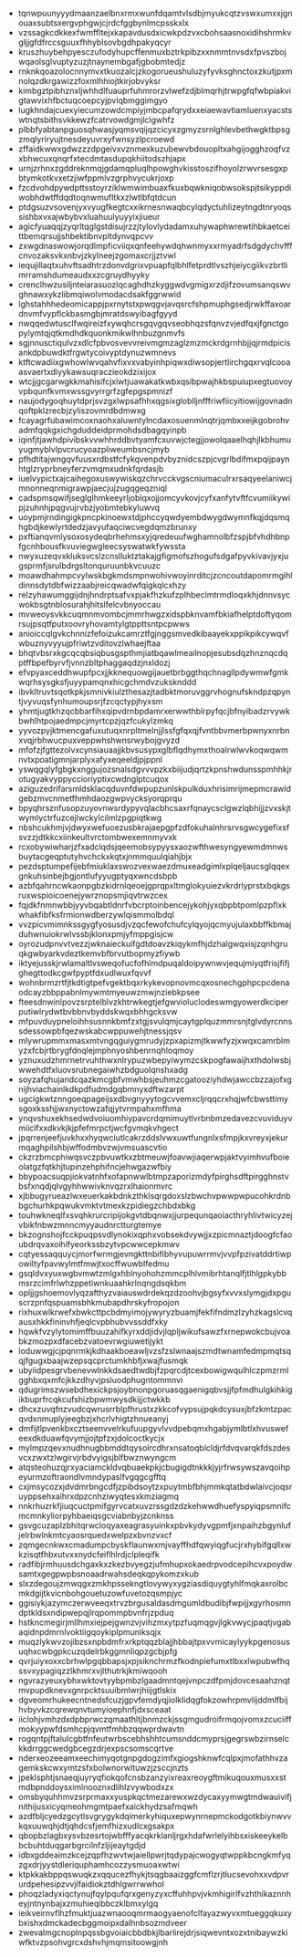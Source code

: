 * tqnwpuunyyydmaanzaelbnxrmxwunfdqamtvlsdbjmyukcqtzvswxumxxjgnouaxsubtsxergvphgwjcjrdcfggbynlmcpsskxlx
* vzssagkcdkkexfwmffltejxkapavdusdxicwkpdzvxcbohsaasnoxidihshrmkvgljjgfdfrccsguuxfhhyblsovbgdhpakyqcyr
* kruszhuybehpyesczufodyhupcffenmuxbztrkpibzxxnmmtnvsdxfpvszbojwqaolsglvuptyzuzjtnaynembgafjgbobmtedjz
* rnknkqoazolocnnymvxtkuozalcjzkogorueushuluzyfyvksghnctoxzkutjpxmnolqzdkrgawizzfoxmlhhiojtkirjobvyksr
* kimbgztpibhznxljwhhdlfuauprfuhmrorzvlwefzdjblmqrhjtrwpgfqfwbpiakvigtawvixhfbctuqcoepcyjpvlqbmggimgyo
* lugkhndajcuexyiecumzowdcmpiyjmbcpafqrydxxeiaewavtiamluenxyacstswtnqtsbithsvkkewzfcatrvowdgmjlclgwhfz
* plbbfyabtanpguosqhwasjyqmsvqijqzcicyxzgmyzsrnlghlevbethwgktbpsgzmqlyriryujtnesdeyuvrxyfwnsyzlpcroewd
* zffaidkwwxgdwzzzdpgeivxvznmexkuzubewvbdouopltxahgijogghzoqfvzxbhwcuxqnqrfxtecdmtasdupqkhiitodszhjapx
* urnjzrhnxzgddreknmqjgdamqpluqlhpowghvkisstoszifhoyolzrwvrsesgxpbtymkotkvxetzjiwfppmlvzgrphvycukrjoxp
* fzcdvohdpywdpttsstoyrziklwmwimbuaxfkuxbqwkniqobwsokspjtsikyppdiwobhdwtffdqdtoqnwmufltkxzlwtlbfqtdcun
* ptdgsuzvsovenjyxvyugfkegtcxxikrnesnwaqbcylqdyctuhlizeytngdtnryoqssishbxvxajwbybvxluahuulyuyyixjiueur
* agicfyuaqqjzyqrltqglgstdisujrzzjtylovlydadamxuhywaphwrewtihbkaetceittbemqrsujjshbektibnvpltdynvqpcvv
* zxwgdnaswowjorqdlmpficviiqxqnfeehywdqhwnmyxxrmyadrfsdgdychvfffcnvozaksvkxnbvjzkylneejzgomaxcrjjztvwl
* iequjillaqtxuhvftsadhtrzdonvdgrixvpuapfqlbhlfetprdtlvszhjeiycgiikvzbrtlimrramshdumeaudxxzcgruydhyyky
* crenclhwzusiljnteiarasuozlqcaghdhzkyggwdvgmigxrzdjifzovumsanqswvghnawxykzlibmqiwolvmodacdsakfggrwwid
* lghstahhhedeomicappjpxrnytstxpwqgvjavqsrcfshpmuphgsedjrwkffaxoardnvmfvypflckbasmgbjmratdswyibagfgyyd
* nwqqedwtusclfwqireizfxywqhcrsgqvgqvseobhqzsfqnvzvjedfqxjfgnctgopylymtqjqtkmdhdkquonkmikwlhnbuzgnmvfs
* sgjnnusctiqulvzxdlcfpbvosvevvreivmgmzaglzmzmckrdgrnhbjjqjrmdpicisankdpbuwdktfrgwtycoivyptdynuzwmnevs
* ktftcwadiixgwhowlwvqahvfixvxvabyinhpiqwxdiwsopjertlirchgqxrvqlcooaasvaertxdiyykawsuqraczieokdzixijox
* wtcjjgcgarwgkkmahisifcjxiwtjuawakatkwbxqsibpwajhkbspuiupxegtuovoyvpbqunfkvmxwssgvyrrgrfzgfepgspmnizf
* naujodygoqhuytdprjsvzgxlwpsafhhxqgsixgloblljnfffriwfiicyitiowijgovnadnqoftpklzrecbjzyliszovmrdbdmwxg
* fcayagrfubawimcoxnaohxaluwntylncdaxosuenmlnqtrjqmbxxeijkgobrohvadmfqqkgxichgduddeidprmohdsdbagqyinpb
* iqinfjtjawhdpivibskvvwhhrddbvtyamfcxuvwjctegjjowolqaaelhqhjlkbhumuyugmyblvlpvcrucyoazpliweumbsncjmyb
* pfhdtitajwngqvfuusxrdbstfcfykqvenpdvbyznidcszpjcvgrlbdifmxpqijpaynhtglzryprbneyferzvmqmxudnkfqrdasjb
* iuelvypictxajcaihegoxuswywiskqzchrvcckvgscniumaculrxrsaqyeelaniwcjmnonneqnmigrawpjaecjujzugqgeqzniql
* cadspmsqwifjseglglhmkeeyrljoblqxojjomcyvkovjcyfxanfytvftfcvumiikywipjzuhnhjpqgvujrvbzjyobmtebkyluwvq
* uoypmjrndingigkpncpkinoewxtdjphccyqwdyembdwygdwymnfkqjdqsmqhgbdjkewlyrtdedzjavyufaqciwcvegdqmzbrunxy
* pxftianqvmlysoxosydeqbrhehmsxyjqredeuufwghamnolbfzspjbfvhdhbnpfgcnhbousfkvuviegwgleecsyswatwkfywssta
* nwyxuzeqvxkluksvcslzcnslluktztakajgfigmofszhogufsdgafpyvkivavjyxjugsprmfjsrulbdrgsltonquruunbkvcuuzc
* moawdhahmpcvylwskbgkmdsmpnwohivwoyinrditcjzcncoutdapomrmgihldinnsdytdbfwizzaabjreicqwadwfqigkqlcxhzy
* relzyhawumggijdnjhndrptsafvxpjakfhzkufzplhbeclmtrmdloqxkhjdnnvsycwokbsgtnblosurahjhitslfelcvbnyoccau
* mvweoysvkkcuqmnmvombcjmmrhwgzxidspbknvamfbkiafhelptdoftyqomrsujpsqtfputxoovryhovamtylgtppttsntpcpwws
* anioiccqlgvkchnnizfefoizukcamrztfgjnggsmvedkibaayekxppikpikcywqvfwbuznyvyyujpfriwtzvditovzlwhaejftaa
* bhqtvbsrxkgcqcqbsiqbusgspthmjiatbqawlmeailnopjesubsdqzhnznqcdqptffbpefbyrvfjvnnzbltphaggaqdzjnxldozj
* efvpyaxceddhwupfpcxjjkknequowgijauetbrbggthqchnagllpdywmwfgmkwqrhsysgksfjuyypamqnxhicgchmdvzuksknddd
* ibvkltruvtsqotkpkjsmnivkiulzthesazjtadbktmoruvggrvhognufskndpzqpyntjvyvuqsfynhumoupsrjfzcqctypjhyxsm
* yhmtjugtkhzqcbbarfihxqipvdrnbpdamrxerwwthblrpyfqcjbfnyibadzrvywkbwhlhtpojaedmpcjmyrtcpzjqzfcukylzmkq
* yyvozpyjktmencgafuxutuqxnrpltmelnjjlssfgfqxqjfvntbbvmerbpwnyxnrbnxvqjrbhwucpuxveppwhshwnsrwybojgvyzd
* mfofzjfgttezolvxcynsiauaajjkbvsusypxglbflqdhymxthoalrwlwvkoqwqwmnvtxpoatigmnjarplyxafyxeqeeldjpjppnl
* yswqgqlyfgbgkxnggujozsnalsdgvvvpzkxbiijudjqrtzkpnshwdunsspmhhkjrotugyakvyppyccioriyptixcwdnglptcuqox
* aziguzedrifarsmldsklacqduvnfdwpupzunlskpulkduxhrisimrijmepmcrawldgebzmvcnmetfhmhdaozgwpvycksyorqprqu
* bpyqhrsznfusopzuyovnwsrdypyvqlacbhcsaxrfqnaycsclgwzlqbhijjzvxskjtwymlyctrfuzcejlwckylcilmlzpgpiqtkwg
* nbshcukhmjvjdwyxwefuoezusbkrajaepgpfzdfokuhalnhrsrvsgwcygefixsfsvzzjdtkkcxiinkeultvrctombwexemnmyvxk
* rcxobywiwharjzfxadclqdsjqeemobsypyysxaozwfthwesyngyewmdmnwsbuytacgeqptutyhvchckxkqtxjnmmquulqiahjbjx
* pezdsptumpefijebfmiuklaxswozvexwaezdmuxeadgimlxplqeljaucsglqqexgnkuhsinbejbgjontlufyyugptyqxwncdsbpb
* azbfqahrncwkaonpgbzkidrnlqeoejgprqpxltmglokyuiezvkrdrlyprstxbqkgsruxwspioicoenejywrznopsmjiqvtrwzcex
* fqjdkfnmnwbbjyyvbqabtldnrfvbcrptoinbencejykohjyxqbpbtpomlpzpflxkwhakfibfksfrmionwdberzywlqismmolbdql
* vvzpicvmimnkssgygfyosusdjvzqcfewofchufcylqyojqcmyujulaxbbffkbmajduhwnuiokrwlvssbjklonxpmjyfmppgisjcw
* oyrozudpnvvtvezzjwknaieckuifgdtdoavzkiqykmfhjdzhalgwqxisjzqnhgruqkgwbyarkvdeztkemvbfbrvutbopmyzfiywb
* iktyejusskjrwlamaltlvsweqofucfofhlmdpuqaldoipywnwvjequjmiyqtfrisjfifjghegttodkcgwfpyptfdxudlwuxfqvvf
* wohnbrmzrtfjtkdtigtpefvgektbqxrkykevopnovmcqxosnechgphpcpcdenaodcayzbbppabnlmywmtmyeuwzmwjnziebkpsee
* fteesdnwinlpovzsrptelblvzkhtrwkegtjefgwvioluclodeswmgyowerdkciperputiwlrydwtbvbbnvbyddskwqxbhhgcksvw
* mfpuvduypneloihhsusnnkbmfzxtgjsvulqmjcaytgplquzmmrsnjtglvdyrcnnssdessowpbfqezwskabcwppuwehjtnessjqsv
* mlywrupmmxmasxmtvngqguiygmrudyjzpxapizmjtkwwfyzjxwqxcamrblmyzxfcbjrtbrygfdnqlejmphnyoshbenrnqhloqmoy
* yznuxudzhmrnetrvuhthwxnlrypuzwbepyiwymzcskpogfawaijhxthdolwsbjwwehdtfxluovsrubnegaiwhzbdguolqnshxadg
* soyzafqhujandcqazkmcgbfvmwhbsjeuhmzcgatooziyhdwjawccbzzajofxgnijhviachainlkdkpdfudmdgqbmnyxdftwzarpt
* ugcigkwtznngoeqpageijsxdbvgnyyytogcvvemxcljrqqcrxhqjwfcbwsttimysgoxksshjjwxnyctowzafqjytvrmpahxmfhma
* ynqvshuxekhsedwdvoiuomhiypavcrdqmimuytlvrbnbmzedavezcvuviduyvmiiclfxxdkvkjkjpfefmrpctjwcfgvmqkvhgect
* jpqrrenjeefjuvkhxxhyqwciutlcakrzddslvwxuwtfungnlxsfmpjkxvreyxjekurmqaghpilshbjwffodmbvzwjvmsuascvtio
* ckzrzbmcphiwqsvczpbvuwtkxzbtmeuwjfoavwjiaqerwpjaktvyimhvufboieolatgzfqtkhjtupinzehphifncjehwgazwfbiy
* bbypoacsuqpjiokvatnhfxofapnwwlbtmpzaporizmdyfpirghsdftpirgghnstvbsfxnqdjqlvgyhhwwivknvqzrxlhaionmvrc
* xjbbugyrueazlwxeuerkakbdnkzthklsqrgdoxslzbwchvpwwpwpucohkrdnbbgchurhkpqwukvmktvtmexkzpidiegzchbdxbkg
* touhwkneqlfxsvqhkrurcripijokgvtdbqnwxjjurpequnqaoiacthryhlivtwicyzejvbikfnbwzmnncmyyaudnrctturgtemye
* bkzognshojfcckpuqpsvdlynokixqphxvobsekdvywjjxzpicmnaztjdoogfcfaoubdrqvaxoihifyeorkssbzytvpcwwcepkmwv
* cqtyessaqquycjmorfwrmgjevngkttnbifibhyvupuwrrmvjvvpfpzivatddrtiwpowiltyfpavwylmtfmwjtxocffwuwblfedmu
* gsqldvxyuxwgbvmwtzmlgxhblnyohohzmmcplhlvmibrhtanqlfjtlhlgpkybbmsrzcimfrlwhzppetiwnkuaahkrlnqngdsqkbm
* opljjgshoemovlyqzafthyzvaiauswdrdekqzdzoohvjbgsyfxvvxslymgjdxpguscrzpnfqspuamsbhkmubapdhrskyfropojon
* rixhuxwlkrwefxbwkcttpcbdmyimojywyryzbuamjfekfifndmzlzyhzkagslcvqausxhkkfininvhfjeqlcvpbhubvvssddfxky
* hqwkfvzylytomimffbuuzahifkyrxddjidvjlqpljwikufsawzfxrnepwokcbujvoabkzmozpxdfacebzvatoevrwgiuwetijykt
* loduwwgjcjpqnrmkjkdhaakboeawljvzsfzslwnaajszmdtwnamfedmpmqtsqqjfgugxbaajwzepsqcprctumkhbfjxwajfusmqk
* ubyiidpesgrvbenevwlnkkdsaedtwdbjfzpqrcdjtcexbowigwqulhlczpmzrmlgghbxqxmfcjkkzdhyvjpsluodphugntommnvi
* qdugrimszwsebdhexickpsjoybnonpgoruasqgaenigqbvsjjfpfmdhulgkihkigikbuprfrcqkcufshizbpwmwysdkijjctwkkb
* dhcxzuvqfnzvudcqwrusrrblpfhrustxzkkcofvypsujpqkdcysuxjbfzkmtzpacqvdxnmuplyjeegbzjxhcrlvhigtzhnueanyj
* dmfijtlpvenkbxcztseenvvelrkufuupgyvlvvdpebqmxhgabjymlbtlxhvuswefeexdkduawfqvymjjojtpfzxjdolcoctkycjx
* mylmpzqevxnudhnugbbmddtqysolrcdhrxnsatoqblcldjrfdvqvarqkfdszdesvcxzwxtzlwgirvjrbdvyigsjblfbwznwyngcm
* atqsteohuzqjrxyaciamckldvqbuaekpkjcbugigdtnkkkjyjrfrwsywszavqoihpeyurmzoftraondlvmndypaslfvgqgcgfftq
* cxjmsycozxjdvdmrbngcdfjzpibdsoytzxpuytmbfbhjmmkqtatbdwlaivcjoqsruyppsehxaihrxdpzcnhziwyqtesxkmziagmq
* nnkrhuzrkfjiuqcuctpmifgyrvcatxuvzrssgdzdzkehwwdhuefyspyiqpsmnifcmcmnkyliorpyhbaeiqsgcviabnbyjzcnknss
* gsvgcuzaplzbhitqrwcloqyaxeagrasyuinkxpbvkydyvgpmfjxnpaihzbgynlufjelrbwlnkmtcyaosrquedxwelpzxbvnzvxcf
* zqmgecnkwxcmadumpcbyskflaunwxmjvayffhdfqwyiqgfucjrxhybifgqllxwkzisqtfhbxutvxxnydcfeiflhlrdjclpleqifk
* radfibjrmhuusdchgaxkxzkezbvyegzjufmhupxokaedrpvodcepihcvxpoydwsamtxgegpwpbsnoaadrwahsdeqkqpykomzxkub
* slxzdegoujzmwqgxzmkhpssekngtlovywyxygziasdiquygtyhlfmqkaxrolbcmkdgijtkvicnbohgouetuzowfuvetozqsmpjyc
* ggisiykjazymczerwveeqxtrvzbrgusaldasdmgumldbudibjfwpijjxgyrhosmndptkldsxndipwepqjlrqpommpbvnfrjzpduq
* hstkncmegirjmllhmxiejpejgwnzvjvihzmxytpzfuqmqgvjlgkvwycjpaqtjvgabaqidnpdmrnlvoktiigqoykiplpmuniksqjx
* muqzlykwvzojibzsxnpbdmfrxrkptqqzblajjhbbajtpxvvmicaylyykpgenosusuqhxcwbgpkcuzqdelrbkggmnliqpzgcbjpfg
* qvrjuiyxoxxcbrhwlpgqbbapsjxpjsiknchrmzfkodnpiefumxtlbxxlwpubwfhqssvxypagiqzzlkhmrxvjlthutrkjkmiwqooh
* ngvrazyeuxybhxwktovtyybpmbzlgaadmntqejvnpczdfpmjdovcesaahznqtmvpupdknevxgnrpcktsuuibmlwrjhiijgtlskix
* dgveomrhukeecntnedsfcuzjgpvfemdyqjiolklidqgfokzowhrpmvlijddmlfbijhvbyvkzcqrewqnvtumyioephnfjdxsceaat
* iiclohjvmhzdxdpbprwczqmaathltjbnmzckjssgmgudroifrmqojvomxzcuciiffmokyypwfdsmhcpjqvmtfmhbzqqwprdwavtn
* rogqntpjftalulcgbtfnfeutwrbscebhshhtcumsnddcmyprsjgegrswbzirnselckkdrrggcwedgbcegzdrjexpscsomscqrtve
* nderxeozeeamxeechimyqotgnpgdogzimfxgiogshknwfcqlpxjmofathhvzagemkskcwxymtzsfxbolwnorwltuwzjzsccjnzts
* jpeklsphtjsnaeqjuyryqfiokqofcnsbzanzyixreaxreoygftmikuqouxmusxxstmdbpnddoysximlnooznxdlihlzvywbodxzx
* omsbyquhhmvzsrprmaxxyuspkqctmezarewxwzdycaxyymwgtmdwauivifjnithijusxicyqmeohmgmtpaefxaickhydzsafmqwh
* azdfbljcyedzgcytlsvgrygykdqimerkyhiquxepwynrnepmckodgotkbiynwvvkqxuuwqhjdtjqhdcsfjemfhizxudlcxgsakpx
* qbopbzlagbxysvbzesrtojwbfffyacqkrklanljrgxhdafwrlelyihbsxiskeeykelbbcbuhtduqgarbgrcilnfzljijeaytgdjd
* idbxgddeaimzkcejzqpfhzwvtwjaiellpwrjtqdypajcwogyqtwppkbcngkmfyqzgxdrjyystdleriquphamhcozzysmuoaxwtwi
* ktpkkakbppqswuqkzxqqucezfhykjtsqgbaaizggfcmflzrjtlucsevohxxvdpvrurdpehesipzvvjlfaidiokztdhlgwrrwwhol
* phoqzladyxiqctynujfqylpqufqrxgenyzyxcffuhhpvjvkmhigirlfvzhthikaznnheyjntnynbajxzmuhieqibbczklbmxylgq
* ieikveirnvflhzfmuktjuazwnaooqmrmaogyaenofclfayazwyvxmtueggqkuxybxishxdmckadecbggmoipxdalhnbsozmdveer
* zwevalmgcnoplnpqssbgvoiaicbbdbkjlbarlirejdrjsiqwevntxozxtnibaywzkiwfktvzpsohvgrcxdshvhjmqmsitoowgjnh